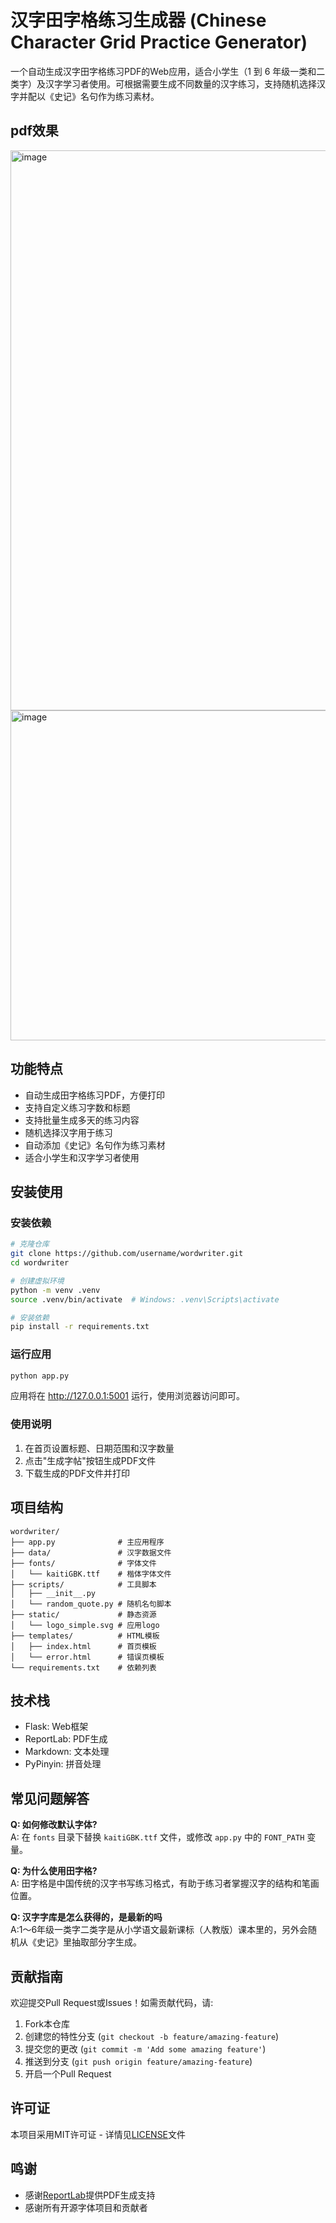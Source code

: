 # 汉字田字格练习生成器 (Chinese Character Grid Practice Generator)

一个自动生成汉字田字格练习PDF的Web应用，适合小学生（1 到 6 年级一类和二类字）及汉字学习者使用。可根据需要生成不同数量的汉字练习，支持随机选择汉字并配以《史记》名句作为练习素材。

## pdf效果

<img width="695" height="896" alt="image" src="https://github.com/user-attachments/assets/dfcdcfc0-d8a5-45c2-85cd-cb79cc9b3aba" />
<img width="695" height="528" alt="image" src="https://github.com/user-attachments/assets/f1496f66-0cda-49a1-ba7f-a6e27e43370e" />

## 功能特点

- 自动生成田字格练习PDF，方便打印
- 支持自定义练习字数和标题
- 支持批量生成多天的练习内容
- 随机选择汉字用于练习
- 自动添加《史记》名句作为练习素材
- 适合小学生和汉字学习者使用

## 安装使用

### 安装依赖

```bash
# 克隆仓库
git clone https://github.com/username/wordwriter.git
cd wordwriter

# 创建虚拟环境
python -m venv .venv
source .venv/bin/activate  # Windows: .venv\Scripts\activate

# 安装依赖
pip install -r requirements.txt
```

### 运行应用

```bash
python app.py
```

应用将在 http://127.0.0.1:5001 运行，使用浏览器访问即可。

### 使用说明

1. 在首页设置标题、日期范围和汉字数量
2. 点击"生成字帖"按钮生成PDF文件
3. 下载生成的PDF文件并打印

## 项目结构

```
wordwriter/
├── app.py              # 主应用程序
├── data/               # 汉字数据文件
├── fonts/              # 字体文件
│   └── kaitiGBK.ttf    # 楷体字体文件
├── scripts/            # 工具脚本
│   ├── __init__.py
│   └── random_quote.py # 随机名句脚本
├── static/             # 静态资源
│   └── logo_simple.svg # 应用logo
├── templates/          # HTML模板
│   ├── index.html      # 首页模板
│   └── error.html      # 错误页模板
└── requirements.txt    # 依赖列表
```

## 技术栈

- Flask: Web框架
- ReportLab: PDF生成
- Markdown: 文本处理
- PyPinyin: 拼音处理

## 常见问题解答

**Q: 如何修改默认字体?**  
A: 在 `fonts` 目录下替换 `kaitiGBK.ttf` 文件，或修改 `app.py` 中的 `FONT_PATH` 变量。

**Q: 为什么使用田字格?**  
A: 田字格是中国传统的汉字书写练习格式，有助于练习者掌握汉字的结构和笔画位置。

**Q: 汉字字库是怎么获得的，是最新的吗**  
A:1～6年级一类字二类字是从小学语文最新课标（人教版）课本里的，另外会随机从《史记》里抽取部分字生成。


## 贡献指南

欢迎提交Pull Request或Issues！如需贡献代码，请:

1. Fork本仓库
2. 创建您的特性分支 (`git checkout -b feature/amazing-feature`)
3. 提交您的更改 (`git commit -m 'Add some amazing feature'`)
4. 推送到分支 (`git push origin feature/amazing-feature`)
5. 开启一个Pull Request

## 许可证

本项目采用MIT许可证 - 详情见[LICENSE](LICENSE)文件

## 鸣谢

- 感谢[ReportLab](https://www.reportlab.com/)提供PDF生成支持
- 感谢所有开源字体项目和贡献者
